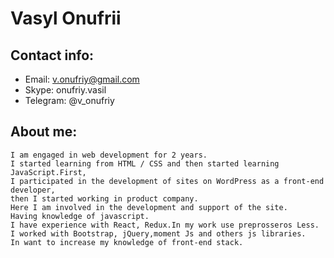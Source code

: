 # Vasyl Onufrii

## Contact info:
* Email: v.onufriy@gmail.com
* Skype: onufriy.vasil
* Telegram: @v_onufriy

## About me:
    I am engaged in web development for 2 years.
    I started learning from HTML / CSS and then started learning JavaScript.First, 
    I participated in the development of sites on WordPress as a front-end developer, 
    then I started working in product company.
    Here I am involved in the development and support of the site.
    Having knowledge of javascript.
    I have experience with React, Redux.In my work use preprosseros Less.
    I worked with Bootstrap, jQuery,moment Js and others js libraries.
    In want to increase my knowledge of front-end stack.
